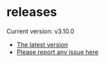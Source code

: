 # releases

Current version: v3.10.0

* [The latest version](https://github.com/inkdropapp/releases/releases/latest)
* [Please report any issue here](https://github.com/inkdropapp/forum)


